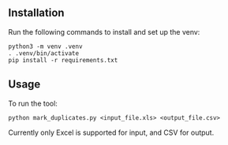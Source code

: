 ## Installation

Run the following commands to install and set up the venv:
```
python3 -m venv .venv
. .venv/bin/activate
pip install -r requirements.txt
```

## Usage

To run the tool:
```
python mark_duplicates.py <input_file.xls> <output_file.csv>
```

Currently only Excel is supported for input, and CSV for output.
